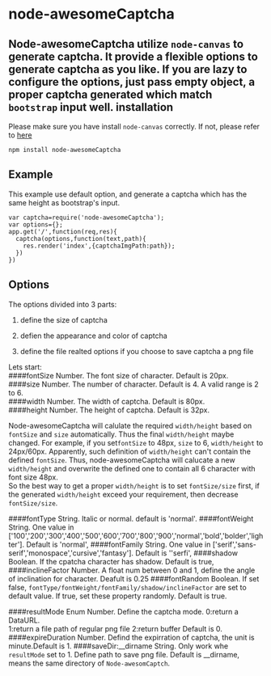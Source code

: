 node-awesomeCaptcha
============================
Node-awesomeCaptcha utilize `node-canvas` to generate captcha. It provide a flexible options to generate captcha as you like. If you are lazy to configure the options, just pass empty object, a proper captcha generated  which match `bootstrap` input well. 
installation
------------------
Please make sure you have install `node-canvas` correctly. If not, please refer to [here](https://github.com/Automattic/node-canvas/wiki/_pages)  

    npm install node-awesomeCaptcha
    
Example
-------------------
This example use default option, and generate a captcha which has the same height as bootstrap's input.

    var captcha=require('node-awesomeCaptcha');
    var options={};
    app.get('/',function(req,res){
      captcha(options,function(text,path){
        res.render('index',{captchaImgPath:path});
      })
    })
Options
----------------
The options divided into 3 parts:  
1.  define the size of captcha 
  
2.  defien the appearance and color of captcha  
  
3.  define the file realted options if you choose to save captcha a png file  

Lets start:  
####fontSize
Number. The font size of character. Default is 20px.  
####size 
Number. The number of character. Default is 4. A valid range is 2 to 6.  
####width
Number. The width of captcha. Default is 80px.  
####height
Number. The height of captcha. Default is 32px.  
  
Node-awesomeCaptcha will calulate the required   `width/height`   based on `fontSize` and `size` automatically. Thus the final `width/height` maybe changed. For example, if you set`fontSize` to 48px, `size` to 6, `width/height` to 24px/60px. Apparently, such definition of `width/height` can't contain the defined `fontSize`. Thus, node-awesomeCaptcha will calucate a new `width/height` and overwrite the defined one to contain all 6 character with font size 48px.  
So the best way to get a proper `width/height` is to set `fontSize/size` first, if the generated `width/height` exceed your requirement, then decrease  `fontSize/size`.  
  

####fontType
String. Italic or normal. default is 'normal'.
####fontWeight
String. One value in ['100','200','300','400','500','600','700','800','900','normal','bold','bolder','lighter']. Default is 'normal',
####fontFamily
String. One value in ['serif','sans-serif','monospace','cursive','fantasy']. Default is ''serfi',
####shadow
Boolean. If the cpatcha character has shadow. Default is true,
####inclineFactor
Number. A float num between 0 and 1, define the angle of inclination for character. Deafult is 0.25
####fontRandom
Boolean. If set false, `fontType/fontWeight/fontFamily/shadow/inclineFactor` are set to default value. If true, set these property randomly. Default is true.

####resultMode
Enum Number. Define the captcha mode. 
0:return a DataURL.  
1:return a file path of regular png file
2:return buffer
Default is 0.
####expireDuration
Number. Defind the expirration of captcha, the unit is minute.Default is 1.
####saveDir:__dirname
String. Only work whe `resultMode` set to 1. Define path to save png file. Default is __dirname, means the same directory of `Node-awesomCaptch`.

